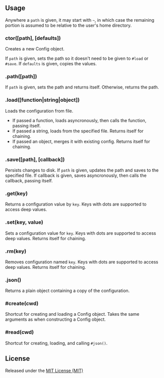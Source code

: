 

## Usage

Anywhere a `path` is given, it may start with `~`, in which case the remaining
portion is assumed to be relative to the user's home directory.

### ctor([path], [defaults])

Creates a new Config object.

If `path` is given, sets the path so it doesn't need to be given to `#load` or `#save`.
If `defaults` is given, copies the values.

### .path([path])

If `path` is given, sets the path and returns itself. Otherwise, returns the path.

### .load([function|string|object])

Loads the configuration from file.

- If passed a function, loads asyncronously, then calls the function, passing itself.
- If passed a string, loads from the specified file. Returns itself for chaining.
- If passed an object, merges it with existing config. Returns itself for chaining.

### .save([path], [callback])

Persists changes to disk. If `path` is given, updates the path and saves to the
specified file. If callback is given, saves asyncronously, then calls the callback,
passing itself.

### .get(key)

Returns a configuration value by `key`. Keys with dots are supported to access deep values.

### .set(key, value)

Sets a configuration value for `key`. Keys with dots are supported to access deep values.
Returns itself for chaining.

### .rm(key)

Removes configuration named `key`. Keys with dots are supported to access deep values.
Returns itself for chaining.

### .json()

Returns a plain object containing a copy of the configuration.

### #create(cwd)

Shortcut for creating and loading a Config object. Takes the same arguments as when
constructing a Config object.

### #read(cwd)

Shortcut for creating, loading, and calling `#json()`.

## License

Released under the [MIT License (MIT)](http://opensource.org/licenses/mit-license.php)
